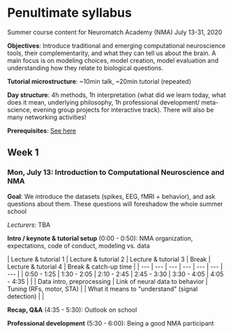 # Penultimate syllabus
Summer course content for Neuromatch Academy (NMA)
July 13-31, 2020

**Objectives**: Introduce traditional and emerging computational neuroscience tools, their complementarity, and what they can tell us about the brain. A main focus is on modeling choices, model creation, model evaluation and understanding how they relate to biological questions.

**Tutorial microstructure**: ~10min talk, ~20min tutorial (repeated)

**Day structure**: 4h methods, 1h interpretation (what did we learn today, what does it mean, underlying philosophy, 1h professional development/ meta-science, evening group projects for interactive track). There will also be many networking activities!

**Prerequisites**: [See here](https://github.com/NeuromatchAcademy/precourse)

## Week 1
### Mon, July 13: Introduction to Computational Neuroscience and NMA

**Goal**: We introduce the datasets (spikes, EEG, fMRI + behavior), and ask questions about them. These questions will foreshadow the whole summer school

*Lecturers*: TBA

**Intro / keynote & tutorial setup** (0:00 - 0:50): NMA organization, expectations, code of conduct, modeling vs. data

| Lecture & tutorial 1 | Lecture & tutorial 2 | Lecture & tutorial 3 | Break | Lecture & tutorial 4 | Break & catch-up time |
| --- | --- | --- | --- | --- | --- | --- | 
| 0:50 - 1:25 | 1:30 - 2:05 | 2:10 - 2:45 | 2:45 - 3:30 | 3:30 - 4:05 | 4:05 - 4:35 |  | 
| Data intro, preprocessing | Link of neural data to behavior | Tuning (RFs, motor, STA) |  | What it means to "understand" (signal detection) |  |

**Recap, Q&A** (4:35 - 5:30): Outlook on school

**Professional development** (5:30 - 6:00): Being a good NMA participant


